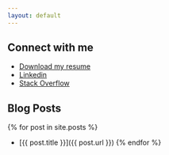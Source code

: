 ```yaml
---
layout: default
---
```


## Connect with me
- [Download my resume](./assets/resume.pdf)
- [Linkedin](https://www.linkedin.com/in/thenakulchawla/)
- [Stack Overflow](https://stackoverflow.com/users/4057016/thenakulchawla)

## Blog Posts

{% for post in site.posts %}
- [{{ post.title }}]({{ post.url }})
{% endfor %}
